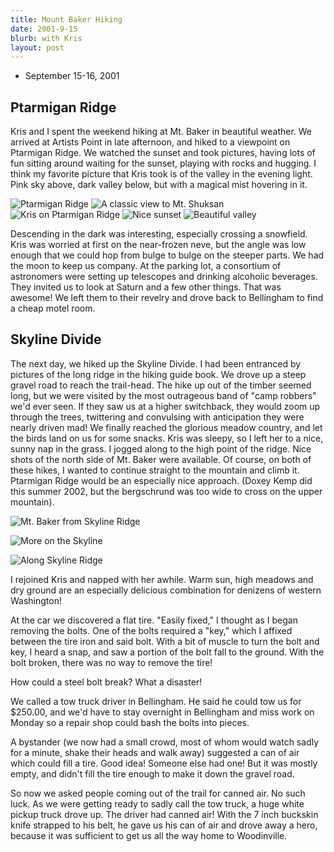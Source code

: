 ```yaml
---
title: Mount Baker Hiking
date: 2001-9-15
blurb: with Kris
layout: post
---
```


* September 15-16, 2001

Ptarmigan Ridge
-----------

Kris and I spent the weekend hiking at Mt. Baker in beautiful weather. 
We arrived at Artists Point in late afternoon, and hiked to a viewpoint 
on Ptarmigan Ridge. We watched the sunset and took pictures, having lots
of fun sitting around waiting for the sunset, playing with rocks
and hugging. I think my favorite picture that Kris took is of the
valley in the evening light. Pink sky above, dark valley below, but
with a magical mist hovering in it.


![Ptarmigan Ridge](images/articles/trips/2001/pridge.jpg)
![A classic view to Mt. Shuksan](images/articles/trips/2001/nshuk.jpg)
![Kris on Ptarmigan Ridge](images/articles/trips/2001/krisittn.jpg)
![Nice sunset](images/articles/trips/2001/sunsets.jpg)
![Beautiful valley](images/articles/trips/2001/valeven.jpg)


Descending 
in the dark was interesting, especially crossing a snowfield. Kris was
worried at first on the near-frozen neve, but the angle was low enough
that we could hop from bulge to bulge on the steeper parts.
We had the moon to keep us company. At the parking lot, a consortium
of astronomers were setting up telescopes and drinking alcoholic
beverages. They invited us to look at Saturn and a few other things.
That was awesome! We left them to their revelry and drove back to 
Bellingham to find a cheap motel room.



Skyline Divide
-----------

The next day, we hiked up 
the Skyline Divide. I had been entranced by pictures of the long ridge
in the hiking guide book. We drove up a steep gravel road to reach
the trail-head. The hike up out of the timber seemed long, but we
were visited by the most outrageous band of "camp robbers" we'd ever
seen. If they saw us at a higher switchback, they would zoom up through
the trees, twittering and convulsing with anticipation 
they were nearly driven mad! We finally reached the glorious
meadow country, and let the birds land on us for some snacks.
Kris was sleepy, so I left her to a nice, sunny nap in the grass.
I jogged 
along to the high point of the ridge. Nice shots of the north side 
of Mt. Baker were available. Of course, on both of these hikes, I wanted
to continue straight to the mountain and climb it. Ptarmigan Ridge
would be an especially nice approach. (Doxey Kemp did this summer 2002,
but the bergschrund was too wide to cross on the upper mountain).


![Mt. Baker from Skyline Ridge](images/articles/trips/2001/bakerho.jpg)

![More on the Skyline](images/articles/trips/2001/datrail.jpg)

![Along Skyline Ridge](images/articles/trips/2001/sideview.jpg)


I rejoined Kris and napped with her awhile. Warm
sun, high meadows and dry ground are an especially delicious combination
for denizens of western Washington!



At the car we discovered a flat tire. "Easily fixed," I thought as
I began removing the bolts. One of the bolts required a
"key," which I affixed between the tire iron and said bolt. 
With a bit of muscle to turn the bolt and key, I heard a snap,
and saw a portion of the bolt fall to the ground. With the bolt broken,
there was no way to remove the tire!



How could a steel bolt break? What a disaster!



We called a tow truck driver in Bellingham. He said he could tow us for
$250.00, and we'd have to stay overnight in Bellingham and miss work on
Monday so a repair shop could bash the bolts into pieces.



A bystander (we now had a small crowd, most of whom would watch sadly
for a minute, shake their heads and walk away) suggested a can of air
which could fill a tire. Good idea! Someone else had one! But it was
mostly empty, and didn't fill the tire enough to make it down the gravel
road.



So now we asked people coming out of the trail for canned air. No such luck.
As we were getting ready to sadly call the tow truck, a huge white pickup
truck drove up. The driver had canned air! With the 7 inch buckskin knife
strapped to his belt, he gave us his can of air and drove away a hero,
because it was sufficient to get us all the way home to Woodinville.


